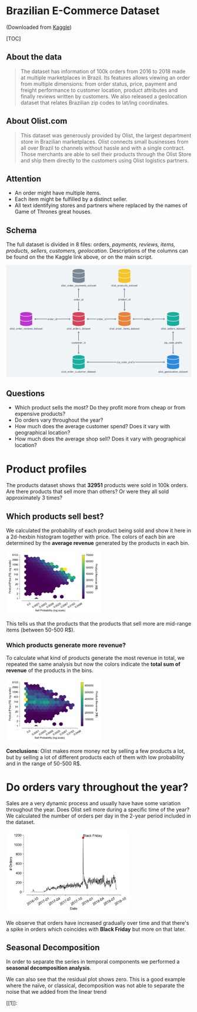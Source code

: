 # Brazilian E-Commerce Dataset
(Downloaded from [Kaggle](https://www.kaggle.com/olistbr/brazilian-ecommerce))

[TOC]

## About the data

> The dataset has information of 100k orders from 2016 to 2018 made at multiple marketplaces in Brazil. Its features allows viewing an order from multiple dimensions: from order status, price, payment and freight performance to customer location, product attributes and finally reviews written by customers. We also released a geolocation dataset that relates Brazilian zip codes to lat/lng coordinates.

## About Olist.com

> This dataset was generously provided by Olist, the largest department store in Brazilian marketplaces. Olist connects small businesses from all over Brazil to channels without hassle and with a single contract. Those merchants are able to sell their products through the Olist Store and ship them directly to the customers using Olist logistics partners.

## Attention

- An order might have multiple items.
- Each item might be fulfilled by a distinct seller.
- All text identifying stores and partners where replaced by the names of Game of Thrones great houses.

## Schema

The full dataset is divided in 8 files: orders, *payments, reviews, items, products, sellers, customers, geolocation*. Descriptions of the columns can be found on the the Kaggle link above, or on the main script.

<img src="figures/ds-schema.png">



## Questions

- Which product sells the most? Do they profit more from cheap or from expensive products?
- Do orders vary throughout the year?
- How much does the average customer spend? Does it vary with geographical location? 
- How much does the average shop sell? Does it vary with geographical location?



# Product profiles

The products dataset shows that **32951** products were sold in 100k orders. Are there products that sell more than others? Or were they all sold approximately 3 times?

## Which products sell best?

We calculated the probability of each product being sold and show it here in a 2d-hexbin histogram together with price. The colors of each bin are determined by the **average revenue** generated by the products in each bin.

<img src="figures\product_probability_mean.png" alt="product_probability" style="zoom: 25%;"/>

This tells us that the products that the products that sell more are mid-range items (between 50-500 R$).

### Which products generate more revenue?

To calculate what kind of products generate the most revenue in total, we repeated the same analysis but now the colors indicate the **total sum of revenue** of the products in the bins.

<img src="figures\product_probability_sum.png" alt="product_probability" style="zoom: 25%;" />

**Conclusions**: Olist makes more money not by selling a few products a lot, but by selling a lot of different products each of them with low probability and in the range of 50-500 R$.



# Do orders vary throughout the year?

Sales are a very dynamic process and usually have have some variation throughout the year.  Does Olist sell more during a specific time of the year? We calculated the number of orders per day in the 2-year period included in the dataset.

<img src="figures\orders_timeseries.png" alt="orders_timeseries" style="zoom: 33%;" />

We observe that orders have increased gradually over time and that there's a spike in orders which coincides with **Black Friday** but more on that later. 

## Seasonal Decomposition

In order to separate the series in temporal components we performed a **seasonal decomposition analysis**. 



We can also see that the residual plot shows zero. This is a good example where the naïve, or classical, decomposition was not able to separate the noise that we added from the linear trend 

[[1\]]: 



[1]: https://machinelearningmastery.com/decompose-time-series-data-trend-seasonality/	"How to decompose a time series"



